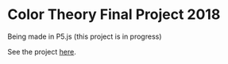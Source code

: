 # Color Theory Final Project 2018
Being made in P5.js (this project is in progress)

See the project [here](https://acdaly.github.io/color-waves/).
